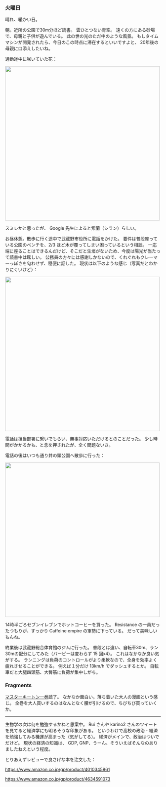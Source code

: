 ### 火曜日

晴れ、暖かい日。

朝。近所の公園で30m分ほど読書。
雲ひとつない青空。
遠くの方にある砂場で、母親と子供が遊んでいる。
此の世の光のただ中のような風景。
もしタイムマシンが開発されたら、今日のこの時点に滞在するといいですよと、
20年後の母親に口添えしたいね。

通勤途中に咲いていた花：

<img src="https://i.imgur.com/Ip2I9LN.jpg" width="500">

スミレかと思ったが、 Google 先生によると紫蘭（シラン）らしい。

お昼休憩。散歩に行く途中で武蔵野市役所に電話をかけた。
要件は普段座っている公園のベンチを、2/3 ほど木が覆ってしまい困っているという相談。
一応端に座ることはできるんだけど、そこだと生垣がないため、今度は陽光が当たって読書中は眩しい。
公務員の方々には感謝しかないので、くれぐれもクレーマーっぽさを匂わせず、穏便に話した。
現状は以下のような感じ（写真だとわかりにくいけど）：

<img src="https://i.imgur.com/erpmQyF.jpg" width="500">

電話は担当部署に繋いでもらい、無事対応いただけるとのことだった。
少し時間がかかるかも、と念を押されたが、全く問題ないさ。

電話の後はいつも通り井の頭公園へ散歩に行った：

<img src="https://i.imgur.com/fJevlnb.jpg" width="500">

14時半ごろセブンイレブンでホットコーヒーを買った。
Resistance の一員だったつもりが、すっかり Caffeine empire の軍勢に下っている。
だって美味しいもんね。

終業後は武蔵野総合体育館のジムに行った。
普段とは違い、自転車30m、ラン30mの配分にしてみた（バーピーは変わらず 15 回x4）。
これはなかなか良い気がする。
ランニングは負荷のコントロールがより柔軟なので、全身を効率よく疲れさせることができる。
例えば１分だけ 13km/h でダッシュするとか。
自転車だと大腿四頭筋、大臀筋に負荷が集中しがち。

### Fragments

[マスターキートン一巻](https://www.amazon.co.jp/MASTER%E3%82%AD%E3%83%BC%E3%83%88%E3%83%B3-%E5%AE%8C%E5%85%A8%E7%89%88-%E3%83%93%E3%83%83%E3%82%B0%E3%82%B3%E3%83%9F%E3%83%83%E3%82%AF%E3%82%B9%E3%82%B9%E3%83%9A%E3%82%B7%E3%83%A3%E3%83%AB-%E6%B5%A6%E6%B2%A2-%E7%9B%B4%E6%A8%B9/dp/4091841619)読了。
なかなか面白い。落ち着いた大人の漫画という感じ。
全巻を大人買いするのはなんとなく腰が引けるので、ちびちび買っていくか。

---

生物学の次は何を勉強するかねと思案中。
Rui さんや karino2 さんのツイートを見てると経済学にも明るそうな印象がある。
というわけで高校の政治・経済を勉強してみる機運が高まった（気がしてる）。
経済がメインで、政治はついでだけど。
現状の経済の知識は、 GDP, GNP、うーん、そういえばそんなのありましたねえという程度。

とりあえずレビューで良さげな本を注文した：

https://www.amazon.co.jp/gp/product/4010345861

https://www.amazon.co.jp/gp/product/4634591073